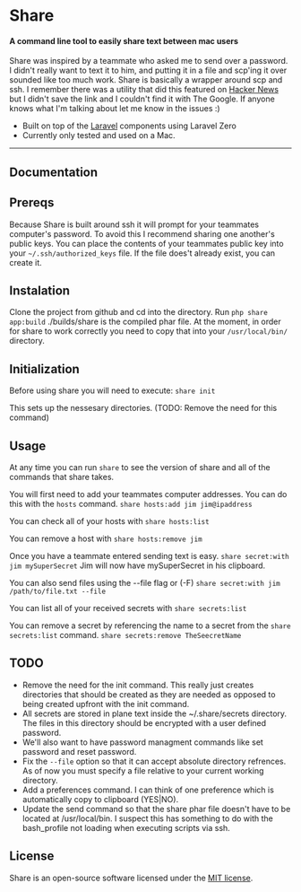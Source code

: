 # Share
<h4>A command line tool to easily share text between mac users</h4>

Share was inspired by a teammate who asked me to send over a password. I didn't really want to text it to him, and putting it in a file and scp'ing it over sounded like too much work. Share is basically a wrapper around scp and ssh. I remember there was a utility that did this featured on [Hacker News](https://news.ycombinator.com/) but I didn't save the link and I couldn't find it with The Google. If anyone knows what I'm talking about let me know in the issues :)

- Built on top of the [Laravel](https://laravel.com) components using Laravel Zero
- Currently only tested and used on a Mac.

------

## Documentation

## Prereqs
Because Share is built around ssh it will prompt for your teammates computer's password. To avoid this I recommend sharing one another's public keys.
You can place the contents of your teammates public key into your `~/.ssh/authorized_keys` file. If the file does't already exist, you can create it.

## Instalation
Clone the project from github and cd into the directory.
Run
`php share app:build`
./builds/share is the compiled phar file. At the moment, in order for share to work correctly you need to copy that into your `/usr/local/bin/` directory.

## Initialization
Before using share you will need to execute:
`share init`

This sets up the nessesary directories. (TODO: Remove the need for this command)

## Usage
At any time you can run `share` to see the version of share and all of the commands that share takes.

You will first need to add your teammates computer addresses. You can do this with the `hosts` command.
`share hosts:add jim jim@ipaddress`

You can check all of your hosts with
`share hosts:list`

You can remove a host with
`share hosts:remove jim`

Once you have a teammate entered sending text is easy.
`share secret:with jim mySuperSecret`
Jim will now have mySuperSecret in his clipboard.

You can also send files using the --file flag or (-F)
`share secret:with jim /path/to/file.txt --file`

You can list all of your received secrets with
`share secrets:list`

You can remove a secret by referencing the name to a secret from the `share secrets:list` command.
`share secrets:remove TheSeecretName`

## TODO
- Remove the need for the init command. This really just creates directories that should be created as they are needed as opposed to being created upfront with the init command.
- All secrets are stored in plane text inside the ~/.share/secrets directory. The files in this directory should be encrypted with a user defined password.
- We'll also want to have password managment commands like set password and reset password.
- Fix the `--file` option so that it can accept absolute directory refrences. As of now you must specify a file relative to your current working directory.
- Add a preferences command. I can think of one preference which is automatically copy to clipboard (YES|NO).
- Update the send command so that the share phar file doesn't have to be located at /usr/local/bin. I suspect this has something to do with the bash_profile not loading when executing scripts via ssh.
## License

Share is an open-source software licensed under the [MIT license](https://github.com/laravel-zero/laravel-zero/blob/stable/LICENSE.md).
